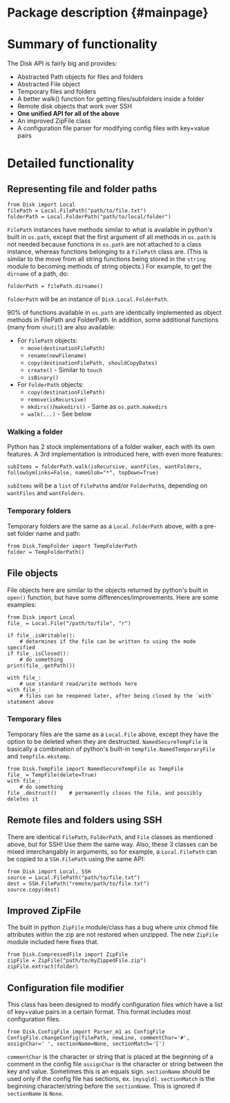 Package description	{#mainpage}
===================

# Summary of functionality

The Disk API is fairly big and provides:

- Abstracted Path objects for files and folders
- Abstracted File object
- Temporary files and folders
- A better walk() function for getting files/subfolders inside a folder
- Remote disk objects that work over SSH
- __One unified API for all of the above__
- An improved ZipFile class
- A configuration file parser for modifying config files with key+value pairs

# Detailed functionality

## Representing file and folder paths

	from Disk import Local
	filePath = Local.FilePath("path/to/file.txt")
	folderPath = Local.FolderPath("path/to/local/folder")

`FilePath` instances have methods similar to what is available in python's built in `os.path`, except that the
first argument of all methods in `os.path` is not needed because functions in `os.path` are not attached to a
class instance, whereas functions belonging to a `FilePath` class are. (This is similar to the move from all
string functions being stored in the `string` module to becoming methods of string objects.) For example, to
get the `dirname` of a path, do:

	folderPath = filePath.dirname()

`folderPath` will be an instance of `Disk.Local.FolderPath`.

90% of functions available in `os.path` are identically implemented as object methods in FilePath and FolderPath.
In addition, some additional functions (many from `shutil`) are also available:

- For `FilePath` objects:
  - `move(destinationFilePath)`
  - `rename(newFilename)`
  - `copy(destinationFilePath, shouldCopyDates)`
  - `create()` - Similar to `touch`
  - `isBinary()`
- For `FolderPath` objects:
  - `copy(destinationFilePath)`
  - `remove(isRecursive)`
  - `mkdirs()`/`makedirs()` - Same as `os.path.makedirs`
  - `walk(...)` - See below

### Walking a folder

Python has 2 stock implementations of a folder walker, each with its own features. A 3rd implementation is
introduced here, with even more features:

	subItems = folderPath.walk(isRecursive, wantFiles, wantFolders, followSymlinks=False, nameGlob="*", topDown=True)

`subItems` will be a `list` of `FilePath`s and/or `FolderPath`s, depending on `wantFiles` and `wantFolders`.

### Temporary folders

Temporary folders are the same as a `Local.FolderPath` above, with a pre-set folder name and path:

	from Disk.TempFolder import TempFolderPath
	folder = TempFolderPath()

## File objects

File objects here are similar to the objects returned by python's built in `open()` function, but have some
differences/improvements. Here are some examples:

	from Disk import Local
	file_ = Local.File("/path/to/file", "r")
	
	if file_.isWritable():
		# determines if the file can be written to using the mode specified
	if file_.isClosed():
		# do something
	print(file_.getPath())
	
	with file_:
		# use standard read/write methods here
	with file_:
		# files can be reopened later, after being closed by the `with` statement above

### Temporary files

Temporary files are the same as a `Local.File` above, except they have the option to be deleted when they are destructed.
`NamedSecureTempFile` is basically a combination of python's built-in `tempfile.NamedTemporaryFile` and `tempfile.mkstemp`.

	from Disk.TempFile import NamedSecureTempFile as TempFile
	file_ = TempFile(delete=True)
	with file_:
		# do something
	file_.destruct()	# permanently closes the file, and possibly deletes it

## Remote files and folders using SSH

There are identical `FilePath`, `FolderPath`, and `File` classes as mentioned above, but for SSH! Use them the same way.
Also, these 3 classes can be mixed interchangably in arguments, so for example, a `Local.FilePath` can be copied to a
`SSH.FilePath` using the same API:

	from Disk import Local, SSH
	source = Local.FilePath("path/to/file.txt")
	dest = SSH.FilePath("remote/path/to/file.txt")
	source.copy(dest)

## Improved ZipFile

The built in python `ZipFile` module/class has a bug where unix chmod file attributes within the zip are not restored
when unzipped. The new `ZipFile` module included here fixes that.

	from Disk.CompressedFile import ZipFile
	zipFile = ZipFile("path/to/myZippedFile.zip")
	zipFile.extract(folder)

## Configuration file modifier

This class has been designed to modify configuration files which have a list of key+value pairs in a certain format.
This format includes most configuration files.

	from Disk.ConfigFile import Parser_m1 as ConfigFile
	ConfigFile.changeConfig(filePath, newLine, commentChar='#', assignChar=' ', sectionName=None, sectionMatch='[')

`commentChar` is the character or string that is placed at the beginning of a comment in the config file
`assignChar` is the character or string between the key and value. Sometimes this is an equals sign.
`sectionName` should be used only if the config file has sections, ex. `[mysqld]`.
`sectionMatch` is the beginning character/string before the `sectionName`. This is ignored if `sectionName` is `None`.

